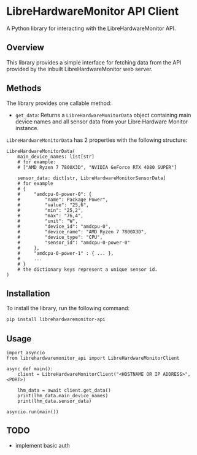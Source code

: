 # LibreHardwareMonitor API Client
A Python library for interacting with the LibreHardwareMonitor API.

## Overview
This library provides a simple interface for fetching data from the API provided by the inbuilt LibreHardwareMonitor web server.

## Methods
The library provides one callable method:

* `get_data`: Returns a `LibreHardwareMonitorData` object containing main device names and all sensor data from your Libre Hardware Monitor instance.

`LibreHardwareMonitorData` has 2 properties with the following structure:
```
LibreHardwareMonitorData(
    main_device_names: list[str] 
    # for example: 
    # ["AMD Ryzen 7 7800X3D", "NVIDIA GeForce RTX 4080 SUPER"]
    
    sensor_data: dict[str, LibreHardwareMonitorSensorData] 
    # for example 
    # {
    #     "amdcpu-0-power-0": {
    #         "name": Package Power", 
    #         "value": "25,6", 
    #         "min": "25,2", 
    #         "max": "76,4", 
    #         "unit": "W", 
    #         "device_id": "amdcpu-0", 
    #         "device_name": "AMD Ryzen 7 7800X3D", 
    #         "device_type": "CPU",
    #         "sensor_id": "amdcpu-0-power-0"
    #     },
    #     "amdcpu-0-power-1" : { ... },
    #     ...
    # }
    # the dictionary keys represent a unique sensor id.
)
```



## Installation
To install the library, run the following command:
```bash
pip install librehardwaremonitor-api
```

## Usage
```
import asyncio
from librehardwaremonitor_api import LibreHardwareMonitorClient

async def main():
    client = LibreHardwareMonitorClient("<HOSTNAME OR IP ADDRESS>", <PORT>)
    
    lhm_data = await client.get_data()
    print(lhm_data.main_device_names)
    print(lhm_data.sensor_data)

asyncio.run(main())
```

## TODO
* implement basic auth
